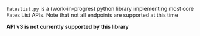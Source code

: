 ``fateslist.py`` is a (work-in-progres) python library implementing most core Fates List APIs. Note that not all endpoints are supported at this time

**API v3 is not currently supported by this library**